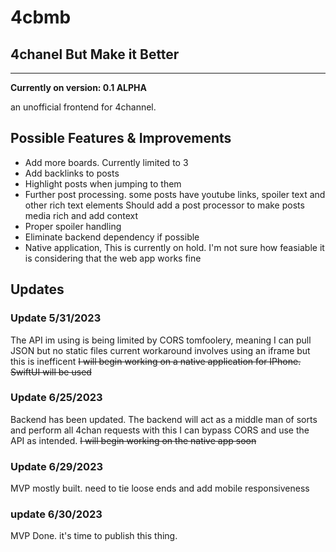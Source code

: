 # 4cbmb
## 4chanel But Make it Better
---

**Currently on version: 0.1 ALPHA**

an unofficial frontend for 4channel.


## Possible Features & Improvements

- Add more boards. Currently limited to 3
- Add backlinks to posts
- Highlight posts when jumping to them
- Further post processing. some posts have youtube links, spoiler text and other rich text elements
  Should add a post processor to make posts media rich and add context
- Proper spoiler handling
- Eliminate backend dependency if possible
- Native application, This is currently on hold. I'm not sure how feasiable it is considering that the web app works fine




## Updates

### Update 5/31/2023
The API im using is being limited by CORS tomfoolery, meaning I can pull JSON but no static files
current workaround involves using an iframe but this is inefficent
~~I will begin working on a native application for IPhone. SwiftUI will be used~~


### Update 6/25/2023
Backend has been updated. The backend will act as a middle man of sorts and perform all 4chan requests
with this I can bypass CORS and use the API as intended. ~~I will begin working on the native app soon~~

### Update 6/29/2023
MVP mostly built. need to tie loose ends and add mobile responsiveness

### update 6/30/2023
MVP Done. it's time to publish this thing.